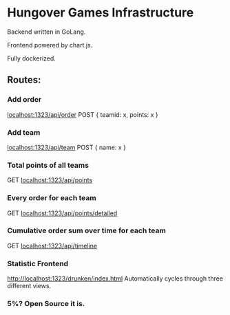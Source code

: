 # Hungover Games Infrastructure
Backend written in GoLang.

Frontend powered by chart.js.

Fully dockerized.

## Routes:
### Add order
[localhost:1323/api/order](localhost:1323/api/order)
POST
{
teamid: x,
points: x
}

### Add team
[localhost:1323/api/team](localhost:1323/api/team)
POST
{
name: x
}

### Total points of all teams
GET [localhost:1323/api/points](localhost:1323/api/points)

### Every order for each team
GET [localhost:1323/api/points/detailed](localhost:1323/api/points/detailed)

### Cumulative order sum over time for each team
GET [localhost:1323/api/timeline](localhost:1323/api/points/timeline)

### Statistic Frontend
[http://localhost:1323/drunken/index.html](http://localhost:1323/drunken/index.html)
Automatically cycles through three different views.




### 5%? Open Source it is.
